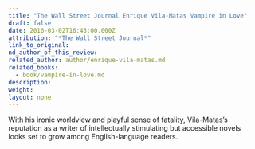 ```yaml
---
title: "The Wall Street Journal Enrique Vila-Matas Vampire in Love"
draft: false
date: 2016-03-02T16:43:00.000Z
attribution: "*The Wall Street Journal*"
link_to_original:
nd_author_of_this_review:
related_author: author/enrique-vila-matas.md
related_books:
  - book/vampire-in-love.md
description:
weight:
layout: none
---
```

With his ironic worldview and playful sense of fatality, Vila-Matas’s reputation as a writer of intellectually stimulating but accessible novels looks set to grow among English-language readers.

